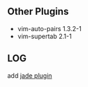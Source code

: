 

## Other Plugins

- vim-auto-pairs 1.3.2-1
- vim-supertab 2.1-1

## LOG
add [jade plugin][]





[jade plugin]: https://github.com/digitaltoad/vim-jade


